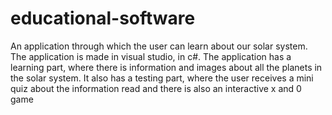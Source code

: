 # educational-software
An application through which the user can learn about our solar system.
The application is made in visual studio, in c#. The application has a learning part, where there is information and images about all the planets in the solar system. It also has a testing part, where the user receives a mini quiz about the information read and there is also an interactive x and 0 game
